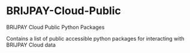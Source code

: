 # BRIJPAY-Cloud-Public
BRIJPAY Cloud Public Python Packages

Contains a list of public accessible python packages for interacting with BRIJPAY Cloud data
